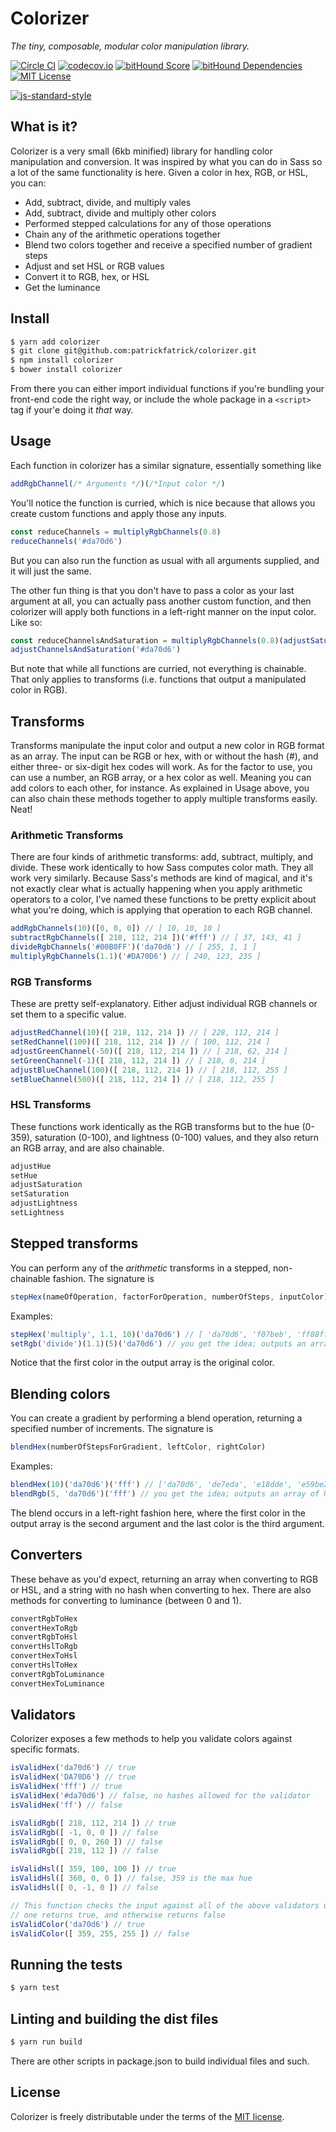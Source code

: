# Colorizer

_The tiny, composable, modular color manipulation library._

[![Circle CI](https://circleci.com/gh/patrickfatrick/colorizer.svg?style=shield)](https://circleci.com/gh/patrickfatrick/colorizer)
[![codecov.io](https://codecov.io/github/patrickfatrick/colorizer/coverage.svg?branch=master)](https://codecov.io/github/patrickfatrick/colorizer?branch=master)
[![bitHound Score](https://www.bithound.io/github/patrickfatrick/colorizer/badges/score.svg)](https://www.bithound.io/github/patrickfatrick/colorizer)
[![bitHound Dependencies](https://www.bithound.io/github/patrickfatrick/colorizer/badges/dependencies.svg)](https://www.bithound.io/github/patrickfatrick/colorizer/master/dependencies/npm)
[![MIT License][license-image]][license-url]

[![js-standard-style](https://cdn.rawgit.com/feross/standard/master/badge.svg)](https://github.com/feross/standard)

## What is it?

Colorizer is a very small (6kb minified) library for handling color manipulation and conversion. It was inspired by what you can do in Sass so a lot of the same functionality is here. Given a color in hex, RGB, or HSL, you can:

- Add, subtract, divide, and multiply vales
- Add, subtract, divide and multiply other colors
- Performed stepped calculations for any of those operations
- Chain any of the arithmetic operations together
- Blend two colors together and receive a specified number of gradient steps
- Adjust and set HSL or RGB values
- Convert it to RGB, hex, or HSL
- Get the luminance

## Install

```bash
$ yarn add colorizer
$ git clone git@github.com:patrickfatrick/colorizer.git
$ npm install colorizer
$ bower install colorizer
```

From there you can either import individual functions if you're bundling your front-end code the right way, or include the whole package in a `<script>` tag if your'e doing it _that_ way.

## Usage

Each function in colorizer has a similar signature, essentially something like

```javascript
addRgbChannel(/* Arguments */)(/*Input color */)
```

You'll notice the function is curried, which is nice because that allows you create custom functions and apply those any inputs.

```javascript
const reduceChannels = multiplyRgbChannels(0.8)
reduceChannels('#da70d6')
```

But you can also run the function as usual with all arguments supplied, and it will just the same.

The other fun thing is that you don't have to pass a color as your last argument at all, you can actually pass another custom function, and then colorizer will apply both functions in a left-right manner on the input color. Like so:

```javascript
const reduceChannelsAndSaturation = multiplyRgbChannels(0.8)(adjustSaturation(-10))
adjustChannelsAndSaturation('#da70d6')
```

But note that while all functions are curried, not everything is chainable. That only applies to transforms (i.e. functions that output a manipulated color in RGB).

## Transforms

Transforms manipulate the input color and output a new color in RGB format as an array. The input can be RGB or hex, with or without the hash (#), and either three- or six-digit hex codes will work. As for the factor to use, you can use a number, an RGB array, or a hex color as well. Meaning you can add colors to each other, for instance. As explained in Usage above, you can also chain these methods together to apply multiple transforms easily. Neat!

### Arithmetic Transforms

There are four kinds of arithmetic transforms: add, subtract, multiply, and divide. These work identically to how Sass computes color math. They all work very similarly. Because Sass's methods are kind of magical, and it's not exactly clear what is actually happening when you apply arithmetic operators to a color, I've named these functions to be pretty explicit about what you're doing, which is applying that operation to each RGB channel.

```javascript
addRgbChannels(10)([0, 0, 0]) // [ 10, 10, 10 ]
subtractRgbChannels([ 218, 112, 214 ])('#fff') // [ 37, 143, 41 ]
divideRgbChannels('#00B0FF')('da70d6') // [ 255, 1, 1 ]
multiplyRgbChannels(1.1)('#DA70D6') // [ 240, 123, 235 ]
```

### RGB Transforms

These are pretty self-explanatory. Either adjust individual RGB channels or set them to a specific value.

```javascript
adjustRedChannel(10)([ 218, 112, 214 ]) // [ 228, 112, 214 ]
setRedChannel(100)([ 218, 112, 214 ]) // [ 100, 112, 214 ]
adjustGreenChannel(-50)([ 218, 112, 214 ]) // [ 218, 62, 214 ]
setGreenChannel(-1)([ 218, 112, 214 ]) // [ 218, 0, 214 ]
adjustBlueChannel(100)([ 218, 112, 214 ]) // [ 218, 112, 255 ]
setBlueChannel(500)([ 218, 112, 214 ]) // [ 218, 112, 255 ]
```

### HSL Transforms

These functions work identically as the RGB transforms but to the hue (0-359), saturation (0-100), and lightness (0-100) values, and they also return an RGB array, and are also chainable.

```javascript
adjustHue
setHue
adjustSaturation
setSaturation
adjustLightness
setLightness
```

## Stepped transforms

You can perform any of the *arithmetic* transforms in a stepped, non-chainable fashion. The signature is

```javascript
stepHex(nameOfOperation, factorForOperation, numberOfSteps, inputColor)
```

Examples:

```javascript
stepHex('multiply', 1.1, 10)('da70d6') // [ 'da70d6', 'f07beb', 'ff88ff', 'ff95ff', 'ffa4ff', 'ffb4ff', 'ffc6ff', 'ffdaff', 'fff0ff', 'ffffff', 'ffffff' ]
setRgb('divide')(1.1)(5)('da70d6') // you get the idea; outputs an array of RGB arrays
```

Notice that the first color in the output array is the original color.

## Blending colors

You can create a gradient by performing a blend operation, returning a specified number of increments. The signature is

```javascript
blendHex(numberOfStepsForGradient, leftColor, rightColor)
```

Examples:

```javascript
blendHex(10)('da70d6')('fff') // ['da70d6', 'de7eda', 'e18dde', 'e59be2', 'e9a9e6', 'ecb8ea', 'f0c6ef', 'f4d4f3', 'f8e2f7', 'fbf1fb', 'ffffff']
blendRgb(5, 'da70d6')('fff') // you get the idea; outputs an array of RGB arrays
```

The blend occurs in a left-right fashion here, where the first color in the output array is the second argument and the last color is the third argument.

## Converters

These behave as you'd expect, returning an array when converting to RGB or HSL, and a string with no hash when converting to hex. There are also methods for converting to luminance (between 0 and 1).

```javascript
convertRgbToHex
convertHexToRgb
convertRgbToHsl
convertHslToRgb
convertHexToHsl
convertHslToHex
convertRgbToLuminance
convertHexToLuminance
```

## Validators

Colorizer exposes a few methods to help you validate colors against specific formats.

```javascript
isValidHex('da70d6') // true
isValidHex('DA70D6') // true
isValidHex('fff') // true
isValidHex('#da70d6') // false, no hashes allowed for the validator
isValidHex('ff') // false

isValidRgb([ 218, 112, 214 ]) // true
isValidRgb([ -1, 0, 0 ]) // false
isValidRgb([ 0, 0, 260 ]) // false
isValidRgb([ 218, 112 ]) // false

isValidHsl([ 359, 100, 100 ]) // true
isValidHsl([ 360, 0, 0 ]) // false, 359 is the max hue
isValidHsl([ 0, -1, 0 ]) // false

// This function checks the input against all of the above validators until
// one returns true, and otherwise returns false
isValidColor('da70d6') // true
isValidColor([ 359, 255, 255 ]) // false
```

## Running the tests

```bash
$ yarn test
```

## Linting and building the dist files

```bash
$ yarn run build
```

There are other scripts in package.json to build individual files and such.

## License

Colorizer is freely distributable under the terms of the [MIT license](./LICENSE).

[license-image]: http://img.shields.io/badge/license-MIT-blue.svg?style=flat
[license-url]: LICENSE
